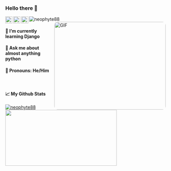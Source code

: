 ### Hello there 👋

<p align="left"> <img src="https://komarev.com/ghpvc/?username=neophyte88&label=Views&color=blue&style=plastic" alt="neophyte88" /> 

<a href="https://www.linkedin.com/in/neophyte-88/">
  <img align="left" alt="neophyte88's Linkedin" width="22px" src="https://cdn.jsdelivr.net/npm/simple-icons@v3/icons/linkedin.svg" />
</a>
<a href="https://github.com/neophyte88/">
  <img align="left" alt="neophyte88's Github" width="22px" src="https://cdn.jsdelivr.net/npm/simple-icons@v3/icons/github.svg" />
</a>
<a href="https://www.instagram.com/neophyte.py/">
  <img align="left" alt="neophyte88's Instagram" width="22px" src="https://cdn.jsdelivr.net/npm/simple-icons@v3/icons/instagram.svg" />
</a>

<img align="right" alt="GIF" src="https://media.giphy.com/media/xT0BKumCMrUb0dCypa/giphy.gif" width="350" height="275" style="border-radius:10px" />

#### 🌱 I’m currently learning Django
#### 💬 Ask me about almost anything python
#### 🔵 Pronouns: He/Him


<br>
</p> 

#### 📈 My Github Stats
<a href="https://github.com/neophyte88/">
  <p align="left">
    <img src="https://github-readme-stats.vercel.app/api?username=neophyte88&show_icons=true&theme=dracula" alt="neophyte88"/>
    <img src="https://github-readme-stats.vercel.app/api/top-langs/?username=neophyte88&theme=dracula&hide_langs_below=1" width= 350 height=175/>
  </p>
</a>
<!--
**neophyte88/neophyte88** is a ✨ _special_ ✨ repository because its `README.md` (this file) appears on your GitHub profile.

Here are some ideas to get you started:

- 🔭 I’m currently working on ...
- 🌱 I’m currently learning ...
- 👯 I’m looking to collaborate on ...
- 🤔 I’m looking for help with ...
- 💬 Ask me about ...
- 📫 How to reach me: ...
- 😄 Pronouns: ...
- ⚡ Fun fact: ...
#### 🔭 I’m currently working on <a href='https://nerdtech.in/'> HerdHelp Backend </a>

#### 🔭 I’m currently working on a Learning Platform (coming soon)
#### 🤔 I’m looking for help with Bootstrap/Frontend

-->
